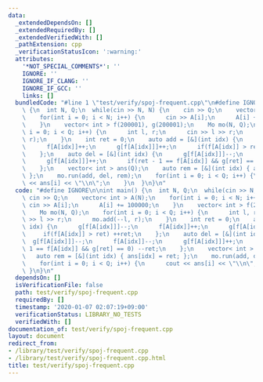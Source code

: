 ```yaml
---
data:
  _extendedDependsOn: []
  _extendedRequiredBy: []
  _extendedVerifiedWith: []
  _pathExtension: cpp
  _verificationStatusIcon: ':warning:'
  attributes:
    '*NOT_SPECIAL_COMMENTS*': ''
    IGNORE: ''
    IGNORE_IF_CLANG: ''
    IGNORE_IF_GCC: ''
    links: []
  bundledCode: "#line 1 \"test/verify/spoj-frequent.cpp\"\n#define IGNORE\n\nint main()\
    \ {\n  int N, Q;\n  while(cin >> N, N) {\n    cin >> Q;\n    vector< int > A(N);\n\
    \    for(int i = 0; i < N; i++) {\n      cin >> A[i];\n      A[i] += 100000;\n\
    \    }\n    vector< int > f(200001), g(200001);\n    Mo mo(N, Q);\n    for(int\
    \ i = 0; i < Q; i++) {\n      int l, r;\n      cin >> l >> r;\n      mo.add(--l,\
    \ r);\n    }\n    int ret = 0;\n    auto add = [&](int idx) {\n      g[f[A[idx]]]--;\n\
    \      f[A[idx]]++;\n      g[f[A[idx]]]++;\n      if(f[A[idx]] > ret) ++ret;\n\
    \    };\n    auto del = [&](int idx) {\n      g[f[A[idx]]]--;\n      f[A[idx]]--;\n\
    \      g[f[A[idx]]]++;\n      if(ret - 1 == f[A[idx]] && g[ret] == 0) --ret;\n\
    \    };\n    vector< int > ans(Q);\n    auto rem = [&](int idx) { ans[idx] = ret;\
    \ };\n    mo.run(add, del, rem);\n    for(int i = 0; i < Q; i++) {\n      cout\
    \ << ans[i] << \"\\n\";\n    }\n  }\n}\n"
  code: "#define IGNORE\n\nint main() {\n  int N, Q;\n  while(cin >> N, N) {\n   \
    \ cin >> Q;\n    vector< int > A(N);\n    for(int i = 0; i < N; i++) {\n     \
    \ cin >> A[i];\n      A[i] += 100000;\n    }\n    vector< int > f(200001), g(200001);\n\
    \    Mo mo(N, Q);\n    for(int i = 0; i < Q; i++) {\n      int l, r;\n      cin\
    \ >> l >> r;\n      mo.add(--l, r);\n    }\n    int ret = 0;\n    auto add = [&](int\
    \ idx) {\n      g[f[A[idx]]]--;\n      f[A[idx]]++;\n      g[f[A[idx]]]++;\n \
    \     if(f[A[idx]] > ret) ++ret;\n    };\n    auto del = [&](int idx) {\n    \
    \  g[f[A[idx]]]--;\n      f[A[idx]]--;\n      g[f[A[idx]]]++;\n      if(ret -\
    \ 1 == f[A[idx]] && g[ret] == 0) --ret;\n    };\n    vector< int > ans(Q);\n \
    \   auto rem = [&](int idx) { ans[idx] = ret; };\n    mo.run(add, del, rem);\n\
    \    for(int i = 0; i < Q; i++) {\n      cout << ans[i] << \"\\n\";\n    }\n \
    \ }\n}\n"
  dependsOn: []
  isVerificationFile: false
  path: test/verify/spoj-frequent.cpp
  requiredBy: []
  timestamp: '2020-01-07 02:07:19+09:00'
  verificationStatus: LIBRARY_NO_TESTS
  verifiedWith: []
documentation_of: test/verify/spoj-frequent.cpp
layout: document
redirect_from:
- /library/test/verify/spoj-frequent.cpp
- /library/test/verify/spoj-frequent.cpp.html
title: test/verify/spoj-frequent.cpp
---
```

